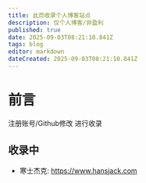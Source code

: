 ```yaml
---
title: 此页收录个人博客站点
description: 仅个人博客/非盈利
published: true
date: 2025-09-03T08:21:10.841Z
tags: blog
editor: markdown
dateCreated: 2025-09-03T08:21:10.841Z
---
```


# 前言

注册账号/Github修改 进行收录

## 收录中

- 寒士杰克: https://www.hansjack.com 